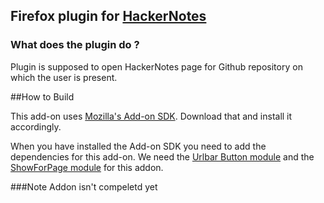 ## Firefox plugin for [HackerNotes](http://hackernotes.org)

### What does the plugin do ?
Plugin is supposed to open HackerNotes page for Github repository on which the user is present.

##How to Build

This add-on uses [Mozilla's Add-on SDK](https://addons.mozilla.org/developers/builder). Download that and install it accordingly.

When you have installed the Add-on SDK you need to add the dependencies for this add-on. We need the [Urlbar Button module](https://github.com/voxpelli/moz-urlbarbutton) and the [ShowForPage module](https://github.com/voxpelli/moz-showforpage) for this addon.


###Note
Addon isn't compeletd yet 